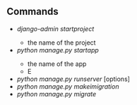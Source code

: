 ## Commands
- _django-admin startproject_ <name>
  - <name> the name of the project
- _python manage.py startapp_ <name>
  - <name> the name of the app
  - E
- _python manage.py runserver_ [options]
- _python manage.py makeimigration_
- _python manage.py migrate_




